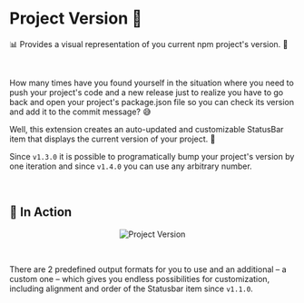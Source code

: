 # Project Version 👀

📊 Provides a visual representation of you current npm project's version. 💪

<br>

How many times have you found yourself in the situation where you need to push your project's code and a new release just to realize you have to go back and open your project's package.json file so you can check its version and add it to the commit message? 😅

Well, this extension creates an auto-updated and customizable StatusBar item that displays the current version of your project. 💃

Since `v1.3.0` it is possible to programatically bump your project's version by one iteration and since `v1.4.0` you can use any arbitrary number.

<br>

## 🔫 In Action

<p align="center">
	<img src="https://raw.githubusercontent.com/igorskyflyer/vscode-project-version/main/assets/project-version-screenshot.png" alt="Project Version">
</p>

<br>

There are 2 predefined output formats for you to use and an additional &ndash; a custom one &ndash; which gives you endless possibilities for customization, including alignment and order of the Statusbar item since `v1.1.0`.
